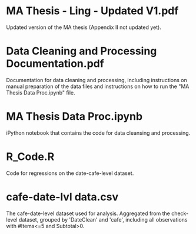 MA Thesis - Ling - Updated V1.pdf
========
Updated version of the MA thesis (Appendix II not updated yet). 


Data Cleaning and Processing Documentation.pdf
========
Documentation for data cleaning and processing, including instructions on manual preparation of the data files and instructions on how to run the "MA Thesis Data Proc.ipynb" file.


MA Thesis Data Proc.ipynb
========
iPython notebook that contains the code for data cleansing and processing.


R_Code.R
========
Code for regressions on the date-cafe-level dataset.


cafe-date-lvl data.csv
========
The cafe-date-level dataset used for analysis. Aggregated from the check-level dataset, grouped by 'DateClean' and 'cafe', including all observations with #Items<=5 and Subtotal>0.
